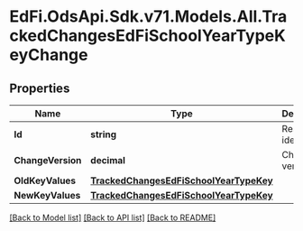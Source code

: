 # EdFi.OdsApi.Sdk.v71.Models.All.TrackedChangesEdFiSchoolYearTypeKeyChange

## Properties

Name | Type | Description | Notes
------------ | ------------- | ------------- | -------------
**Id** | **string** | Resource identifier | [optional] 
**ChangeVersion** | **decimal** | Change version | [optional] 
**OldKeyValues** | [**TrackedChangesEdFiSchoolYearTypeKey**](TrackedChangesEdFiSchoolYearTypeKey.md) |  | [optional] 
**NewKeyValues** | [**TrackedChangesEdFiSchoolYearTypeKey**](TrackedChangesEdFiSchoolYearTypeKey.md) |  | [optional] 

[[Back to Model list]](../README.md#documentation-for-models) [[Back to API list]](../README.md#documentation-for-api-endpoints) [[Back to README]](../README.md)

